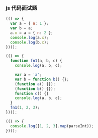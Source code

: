 <description hidden>一些 js 代码面试题</description>

### js 代码面试题

```javascript
(() => {
  var a = { n: 1 };
  var b = a;
  a.x = a = { n: 2 };
  console.log(a.x);
  console.log(b.x);
})();

(() => {
  function fn1(a, b, c) {
    console.log(a, b, c);

    var a = 'a';
    var b = function b() {};
    (function a() {});
    (function b() {});
    function c() {}
    console.log(a, b, c);
  }
  fn1(1, 2, 3);
})();

(() => {
  console.log([1, 2, 3].map(parseInt));
})();
```
